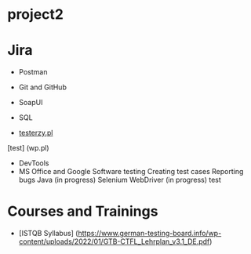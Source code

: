# project2

# Jira	#

* Postman		
* Git and GitHub	
* SoapUI	  
	
* SQL

* <a href>testerzy.pl</a>

[test] (wp.pl)
* DevTools 
* MS Office and Google
Software testing
Creating test cases
Reporting bugs
Java (in progress)
Selenium WebDriver (in progress) 
test


# Courses and Trainings #

* [ISTQB Syllabus] (https://www.german-testing-board.info/wp-content/uploads/2022/01/GTB-CTFL_Lehrplan_v3.1_DE.pdf)
